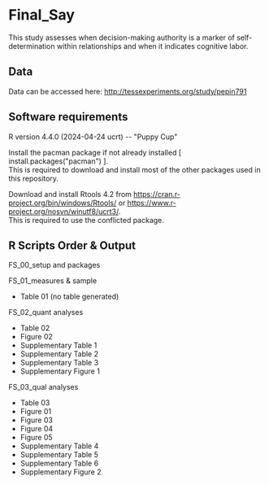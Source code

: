 # Final_Say
This study assesses when decision-making authority is a marker of self-determination within relationships and when it indicates cognitive labor.  
  
  
## Data  
  
Data can be accessed here: http://tessexperiments.org/study/pepin791
  
  
## Software requirements  
  
R version 4.4.0 (2024-04-24 ucrt) -- "Puppy Cup" 
  
Install the pacman package if not already installed [ install.packages("pacman") ].  
This is required to download and install most of the other packages used in this repository.  
  
Download and install Rtools 4.2 from https://cran.r-project.org/bin/windows/Rtools/ or https://www.r-project.org/nosvn/winutf8/ucrt3/.  
This is required to use the conflicted package.  
  
  
## R Scripts Order & Output  
  
FS_00_setup and packages  
  
FS_01_measures & sample  
  
* Table 01 (no table generated)  
  
FS_02_quant analyses  
  
* Table 02  
* Figure 02  
* Supplementary Table 1  
* Supplementary Table 2
* Supplementary Table 3 
* Supplementary Figure 1  
  
FS_03_qual analyses  
  
* Table 03
* Figure 01  
* Figure 03  
* Figure 04  
* Figure 05  
* Supplementary Table 4
* Supplementary Table 5
* Supplementary Table 6
* Supplementary Figure 2
